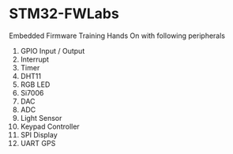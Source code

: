 # STM32-FWLabs
Embedded Firmware Training Hands On with following peripherals
1. GPIO Input / Output
2. Interrupt
3. Timer
4. DHT11
5. RGB LED
6. Si7006
7. DAC
8. ADC
9. Light Sensor
10. Keypad Controller
11. SPI Display
12. UART GPS

